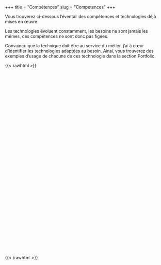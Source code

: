 +++
title = "Compétences"
slug = "Competences"
+++

Vous trouverez ci-dessous l’éventail des compétences et technologies déjà mises en œuvre.

Les technologies évoluent constamment, les besoins ne sont jamais les mêmes, ces compétences ne sont donc pas figées.

Convaincu que la technique doit être au service du métier, j’ai à cœur d’identifier les technologies adaptées au besoin. Ainsi, vous trouverez des exemples d’usage de chacune de ces technologie dans la section Portfolio.

{{< rawhtml >}}
<script type="text/javascript" src="/js/echarts.min.js"></script>
<div id="main" class="alignwide" style="width:1000px; height:600px; margin:0 auto; max-width: auto;"></div>
<script type="text/javascript" src="/js/sankey_competences.js"></script>
{{< /rawhtml >}}
